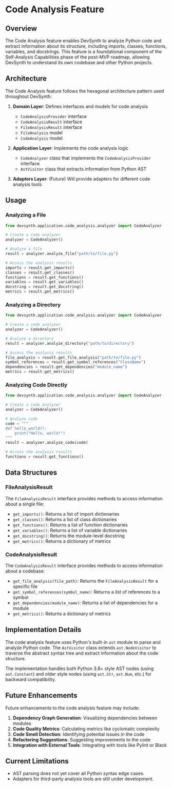 # Code Analysis Feature

## Overview

The Code Analysis feature enables DevSynth to analyze Python code and extract information about its structure, including imports, classes, functions, variables, and docstrings. This feature is a foundational component of the Self-Analysis Capabilities phase of the post-MVP roadmap, allowing DevSynth to understand its own codebase and other Python projects.

## Architecture

The Code Analysis feature follows the hexagonal architecture pattern used throughout DevSynth:

1. **Domain Layer**: Defines interfaces and models for code analysis
   - `CodeAnalysisProvider` interface
   - `CodeAnalysisResult` interface
   - `FileAnalysisResult` interface
   - `FileAnalysis` model
   - `CodeAnalysis` model

2. **Application Layer**: Implements the code analysis logic
   - `CodeAnalyzer` class that implements the `CodeAnalysisProvider` interface
   - `AstVisitor` class that extracts information from Python AST

3. **Adapters Layer**: (Future) Will provide adapters for different code analysis tools

## Usage

### Analyzing a File

```python
from devsynth.application.code_analysis.analyzer import CodeAnalyzer

# Create a code analyzer
analyzer = CodeAnalyzer()

# Analyze a file
result = analyzer.analyze_file("path/to/file.py")

# Access the analysis results
imports = result.get_imports()
classes = result.get_classes()
functions = result.get_functions()
variables = result.get_variables()
docstring = result.get_docstring()
metrics = result.get_metrics()
```

### Analyzing a Directory

```python
from devsynth.application.code_analysis.analyzer import CodeAnalyzer

# Create a code analyzer
analyzer = CodeAnalyzer()

# Analyze a directory
result = analyzer.analyze_directory("path/to/directory")

# Access the analysis results
file_analysis = result.get_file_analysis("path/to/file.py")
symbol_references = result.get_symbol_references("ClassName")
dependencies = result.get_dependencies("module_name")
metrics = result.get_metrics()
```

### Analyzing Code Directly

```python
from devsynth.application.code_analysis.analyzer import CodeAnalyzer

# Create a code analyzer
analyzer = CodeAnalyzer()

# Analyze code
code = """
def hello_world():
    print("Hello, world!")
"""
result = analyzer.analyze_code(code)

# Access the analysis results
functions = result.get_functions()
```

## Data Structures

### FileAnalysisResult

The `FileAnalysisResult` interface provides methods to access information about a single file:

- `get_imports()`: Returns a list of import dictionaries
- `get_classes()`: Returns a list of class dictionaries
- `get_functions()`: Returns a list of function dictionaries
- `get_variables()`: Returns a list of variable dictionaries
- `get_docstring()`: Returns the module-level docstring
- `get_metrics()`: Returns a dictionary of metrics

### CodeAnalysisResult

The `CodeAnalysisResult` interface provides methods to access information about a codebase:

- `get_file_analysis(file_path)`: Returns the `FileAnalysisResult` for a specific file
- `get_symbol_references(symbol_name)`: Returns a list of references to a symbol
- `get_dependencies(module_name)`: Returns a list of dependencies for a module
- `get_metrics()`: Returns a dictionary of metrics

## Implementation Details

The code analysis feature uses Python's built-in `ast` module to parse and analyze Python code. The `AstVisitor` class extends `ast.NodeVisitor` to traverse the abstract syntax tree and extract information about the code structure.

The implementation handles both Python 3.8+ style AST nodes (using `ast.Constant`) and older style nodes (using `ast.Str`, `ast.Num`, etc.) for backward compatibility.

## Future Enhancements

Future enhancements to the code analysis feature may include:

1. **Dependency Graph Generation**: Visualizing dependencies between modules
2. **Code Quality Metrics**: Calculating metrics like cyclomatic complexity
3. **Code Smell Detection**: Identifying potential issues in the code
4. **Refactoring Suggestions**: Suggesting improvements to the code
5. **Integration with External Tools**: Integrating with tools like Pylint or Black

## Current Limitations

- AST parsing does not yet cover all Python syntax edge cases.
- Adapters for third-party analysis tools are still under development.
